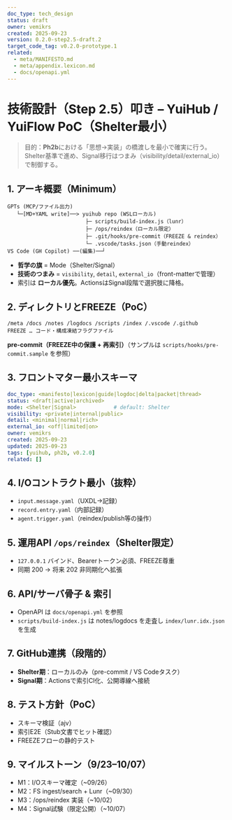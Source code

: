 ```yaml
---
doc_type: tech_design
status: draft
owner: vemikrs
created: 2025-09-23
version: 0.2.0-step2.5-draft.2
target_code_tag: v0.2.0-prototype.1
related:
  - meta/MANIFESTO.md
  - meta/appendix.lexicon.md
  - docs/openapi.yml
---
```


# 技術設計（Step 2.5）叩き – YuiHub / YuiFlow PoC（Shelter最小）

> 目的：**Ph2b**における「思想→実装」の橋渡しを最小で確実に行う。Shelter基準で進め、Signal移行はつまみ（visibility/detail/external_io）で制御する。

## 1. アーキ概要（Minimum）

```
GPTs (MCP/ファイル出力)
   └─[MD+YAML write]──> yuihub repo (WSLローカル)
                         ├─ scripts/build-index.js（lunr）
                         ├─ /ops/reindex（ローカル限定）
                         ├─ .git/hooks/pre-commit（FREEZE & reindex）
                         └─ .vscode/tasks.json（手動reindex）
VS Code (GH Copilot) ──(編集)──┘
```

- **哲学の旗** = Mode（Shelter/Signal）
- **技術のつまみ** = `visibility`, `detail`, `external_io`（front-matterで管理）
- 索引は **ローカル優先**。ActionsはSignal段階で選択肢に降格。

## 2. ディレクトリとFREEZE（PoC）

```
/meta /docs /notes /logdocs /scripts /index /.vscode /.github
FREEZE … コード・構成凍結フラグファイル
```

**pre-commit（FREEZE中の保護 + 再索引）**（サンプルは `scripts/hooks/pre-commit.sample` を参照）

## 3. フロントマター最小スキーマ

```yaml
doc_type: <manifesto|lexicon|guide|logdoc|delta|packet|thread>
status: <draft|active|archived>
mode: <Shelter|Signal>            # default: Shelter
visibility: <private|internal|public>
detail: <minimal|normal|rich>
external_io: <off|limited|on>
owner: vemikrs
created: 2025-09-23
updated: 2025-09-23
tags: [yuihub, ph2b, v0.2.0]
related: []
```

## 4. I/Oコントラクト最小（抜粋）

- `input.message.yaml`（UXDL→記録）
- `record.entry.yaml`（内部記録）
- `agent.trigger.yaml`（reindex/publish等の操作）

## 5. 運用API `/ops/reindex`（Shelter限定）

- `127.0.0.1` バインド、Bearerトークン必須、FREEZE尊重
- 同期 200 → 将来 202 非同期化へ拡張

## 6. API/サーバ骨子 & 索引

- OpenAPI は `docs/openapi.yml` を参照
- `scripts/build-index.js` は notes/logdocs を走査し `index/lunr.idx.json` を生成

## 7. GitHub連携（段階的）

- **Shelter期**：ローカルのみ（pre-commit / VS Codeタスク）
- **Signal期**：Actionsで索引CI化、公開導線へ接続

## 8. テスト方針（PoC）

- スキーマ検証（ajv）
- 索引E2E（Stub文書でヒット確認）
- FREEZEフローの静的テスト

## 9. マイルストーン（9/23–10/07）

- M1：I/Oスキーマ確定（~09/26）
- M2：FS ingest/search + Lunr（~09/30）
- M3：/ops/reindex 実装（~10/02）
- M4：Signal試験（限定公開）（~10/07）

